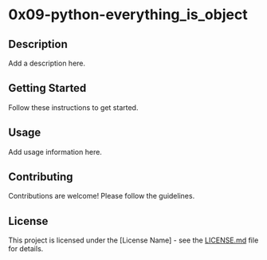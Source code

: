 # 0x09-python-everything_is_object

## Description

Add a description here.

## Getting Started

Follow these instructions to get started.

## Usage

Add usage information here.

## Contributing

Contributions are welcome! Please follow the guidelines.

## License

This project is licensed under the [License Name] - see the [LICENSE.md](LICENSE.md) file for details.
